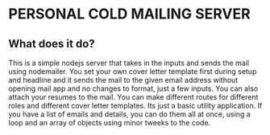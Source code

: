 # PERSONAL COLD MAILING SERVER

## What does it do?
This is a simple nodejs server that takes in the inputs and sends the mail using nodemailer.
You set your own cover letter template first during setup and headline and it sends the mail to the given email address without opening mail app and no changes to format, just a few inputs. You can also attach your resumes to the mail. You can make different routes for different roles and different cover letter templates. Its just a basic utility application.
If you have a list of emails and details, you can do them all at once, using a loop and an array of objects using minor tweeks to the code.


